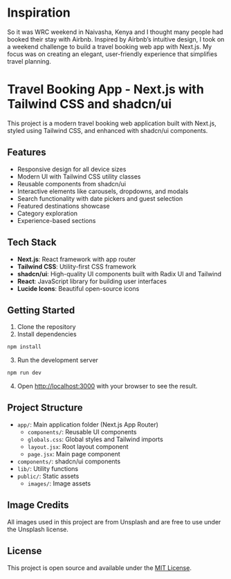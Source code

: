 # Inspiration
So it was WRC weekend in Naivasha, Kenya and I thought many people had booked their stay with Airbnb. Inspired by Airbnb’s intuitive design, I took on a weekend challenge to build a travel booking web app with Next.js. My focus was on creating an elegant, user-friendly experience that simplifies travel planning.

# Travel Booking App - Next.js with Tailwind CSS and shadcn/ui

This project is a modern travel booking web application built with Next.js, styled using Tailwind CSS, and enhanced with shadcn/ui components.

## Features

- Responsive design for all device sizes
- Modern UI with Tailwind CSS utility classes
- Reusable components from shadcn/ui
- Interactive elements like carousels, dropdowns, and modals
- Search functionality with date pickers and guest selection
- Featured destinations showcase
- Category exploration
- Experience-based sections

## Tech Stack

- **Next.js**: React framework with app router
- **Tailwind CSS**: Utility-first CSS framework
- **shadcn/ui**: High-quality UI components built with Radix UI and Tailwind
- **React**: JavaScript library for building user interfaces
- **Lucide Icons**: Beautiful open-source icons

## Getting Started

1. Clone the repository
2. Install dependencies
```bash
npm install
```
3. Run the development server
```bash
npm run dev
```
4. Open [http://localhost:3000](http://localhost:3000) with your browser to see the result.

## Project Structure

- `app/`: Main application folder (Next.js App Router)
  - `components/`: Reusable UI components
  - `globals.css`: Global styles and Tailwind imports
  - `layout.jsx`: Root layout component
  - `page.jsx`: Main page component
- `components/`: shadcn/ui components
- `lib/`: Utility functions
- `public/`: Static assets
  - `images/`: Image assets

## Image Credits

All images used in this project are from Unsplash and are free to use under the Unsplash license.

## License

This project is open source and available under the [MIT License](LICENSE).
